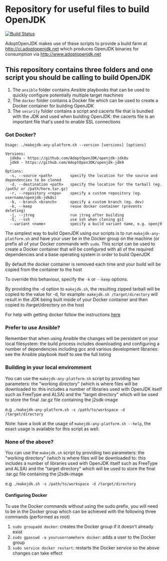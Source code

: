 # Repository for useful files to build OpenJDK

[![Build Status](https://travis-ci.org/AdoptOpenJDK/openjdk-build.svg?branch=master)](https://travis-ci.org/AdoptOpenJDK/openjdk-build)

AdoptOpenJDK makes use of these scripts to provide a build farm at http://ci.adoptopenjdk.net which produces OpenJDK binaries for consumption via http://www.adoptopenjdk.net

## This repository contains three folders and one script you should be calling to build OpenJDK

1. The `ansible` folder contains Ansible playbooks that can be used to quickly configure potentially multiple target machines
2. The `docker` folder contains a Docker file which can be used to create a Docker container for building OpenJDK
3. The `security` folder contains a script and cacerts file that is bundled with the JDK and used when building OpenJDK: the cacerts file is an important file that's used to enable SSL connections

### Got Docker?

```
Usage: ./makejdk-any-platform.sh --version [versions] [options]

Versions:
  jdk8u - https://github.com/AdoptOpenJDK/openjdk-jdk8u
  jdk9 - https://github.com/AdoptOpenJDK/openjdk-jdk9

Options:
  -s, --source <path>        specify the location for the source and dependencies to be cloned
  -d, --destination <path>   specify the location for the tarball (eg. /path/ or /path/here.tar.gz)
  -r, --repository <repo>    specify a custom repository (eg. username/openjdk-jdk8u)
  -b, --branch <branch>      specify a custom branch (eg. dev)
  -k, --keep                 reuse docker container (prevents deleting)
  -j, --jtreg                run jtreg after building
  -S, --ssh                  use ssh when cloning git
  --variant <name>           specify a build variant name, e.g. openj9
```

The simplest way to build OpenJDK using our scripts is to run `makejdk-any-platform.sh` and have your user be in the Docker group on the machine (or prefix all of your Docker commands with `sudo`. This script can be used to create a Docker container that will be configured with all of the required dependencies and a base operating system in order to build OpenJDK

By default the docker container is removed each time and your build will be copied from the container to the host

To override this behaviour, specify the `-k` or `--keep` options.

By providing the -d option to `makejdk.sh`, the resulting zipped tarball will be copied to the value for -d, for example:
`makejdk.sh /target/directory` will result in the JDK being built inside of your Docker container and then copied to /target/directory on the host

For help with getting docker follow the instructions [here](https://docs.docker.com/engine/installation/)


### Prefer to use Ansible?

Remember that when using Ansible the changes will be persistent on your local filesystem: the build process includes downloading and configuring a number of dependencies including gcc and various development libraries: see the Ansible playbook itself to see the full listing

### Building in your local enviromment

You can use the `makejdk-any-platform.sh` script by providing two parameters: the "working directory" (which is where files will be downloaded to: this includes a number of libraries used with OpenJDK itself such as FreeType and ALSA) and the "target directory" which will be used to store the final .tar.gz file containing the j2sdk-image

e.g `./makejdk-any-platform.sh -s /path/to/workspace -d /target/directory`

Note: have a look at the usage of `makejdk-any-platform.sh --help`, the exact usage is available for this script as well.

### None of the above?

You can use the `makejdk.sh` script by providing two parameters: the "working directory" (which is where files will be downloaded to: this includes a number of libraries used with OpenJDK itself such as FreeType and ALSA) and the "target directory" which will be used to store the final .tar.gz file containing the j2sdk-image

e.g `./makejdk.sh -s /path/to/workspace -d /target/directory`


#### Configuring Docker

To use the Docker commands without using the sudo prefix, you will need to be in the Docker group which can be achieved with the following three commands (performed as root)

1. `sudo groupadd docker`: creates the Docker group if it doesn't already exist
2. `sudo gpasswd -a yourusernamehere docker`: adds a user to the Docker group
3. `sudo service docker restart`: restarts the Docker service so the above changes can take effect
